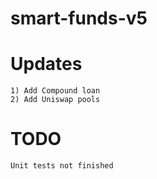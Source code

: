 # smart-funds-v5

# Updates
```
1) Add Compound loan
2) Add Uniswap pools
```

# TODO
```
Unit tests not finished 
```
